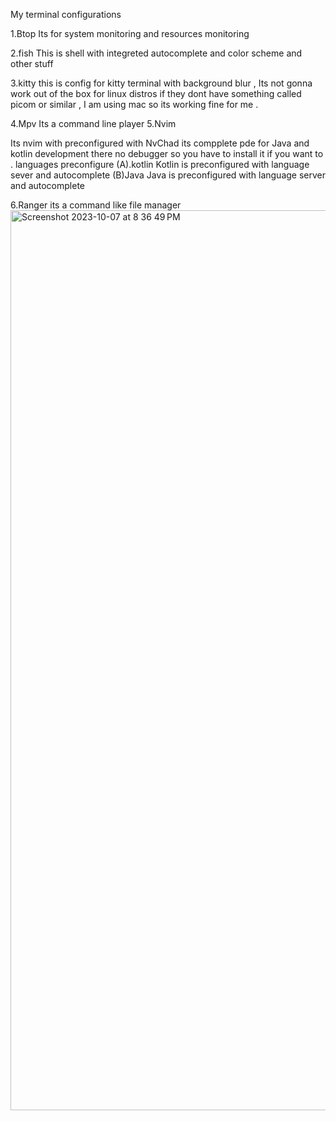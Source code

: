 My terminal configurations 

1.Btop 
Its for system monitoring and resources monitoring 


2.fish 
This is shell with integreted autocomplete and color scheme and other stuff 


3.kitty 
this is config for kitty terminal with background blur ,
Its not gonna work out of the box for linux distros if they dont have something called picom or similar ,
I am using mac so its working fine for me .


4.Mpv
Its a command line player 
5.Nvim

Its nvim with preconfigured with NvChad 
its compplete pde for Java and kotlin development 
there no debugger so you have to install it if you want to .
languages preconfigure 
(A).kotlin
Kotlin is preconfigured with language sever and autocomplete 
(B)Java
Java is preconfigured with language server and autocomplete 


6.Ranger 
its a command like file manager 
<img width="1440" alt="Screenshot 2023-10-07 at 8 36 49 PM" src="https://github.com/hkhrithik007/My_Terminal-/assets/122602243/abcc74f5-96c7-4a99-bd9e-a34328f08710">


